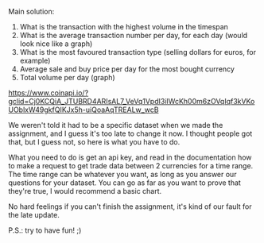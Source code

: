 Main solution:

1. What is the transaction with the highest volume in the timespan
2. What is the average transaction number per day, for each day (would look nice like a graph)
3. What is the most favoured transaction type (selling dollars for euros, for example)
4. Average sale and buy price per day for the most bought currency
5. Total volume per day (graph)

https://www.coinapi.io/?gclid=Cj0KCQiA_JTUBRD4ARIsAL7_VeVq1VpdI3iIWcKh00m6zOVqIqf3kVKoUOblxW49gkfQIKJx5h-uiQoaAqTREALw_wcB

We weren't told it had to be a specific dataset when we made the assignment, and I guess it's too late to change it now. I thought people got that, but I guess not, so here is what you have to do.


What you need to do is get an api key, and read in the documentation how to make a request to get trade data between 2 currencies for a time range. The time range can be whatever you want, as long as you answer our questions for your dataset. You can go as far as you want to prove that they're true, I would recommend a basic chart.

No hard feelings if you can't finish the assignment, it's kind of our fault for the late update.

P.S.: try to have fun! ;)
## 
